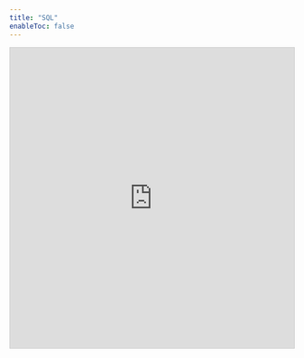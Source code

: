 ```yaml
---
title: "SQL"
enableToc: false
---
```

<iframe class="airtable-embed" src="https://airtable.com/embed/shroRTIZNYhw0Dl9d?backgroundColor=blue&viewControls=on" frameborder="0" onmousewheel="" width="100%" height="533" style="background: transparent; border: 1px solid #ccc;"></iframe>